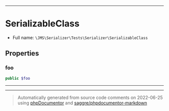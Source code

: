 ***

# SerializableClass





* Full name: `\JMS\Serializer\Tests\Serializer\SerializableClass`



## Properties


### foo



```php
public $foo
```






***



***
> Automatically generated from source code comments on 2022-06-25 using [phpDocumentor](http://www.phpdoc.org/) and [saggre/phpdocumentor-markdown](https://github.com/Saggre/phpDocumentor-markdown)
